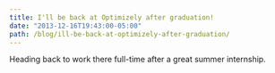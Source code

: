 ```yaml
---
title: I'll be back at Optimizely after graduation!
date: "2013-12-16T19:43:00-05:00"
path: /blog/ill-be-back-at-optimizely-after-graduation/
---
```


Heading back to work there full-time after a great summer internship.
